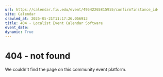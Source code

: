 ```yaml
---
url: https://calendar.fiu.edu/event/49542265815955/confirm?instance_id=49542265821078&return=https%3A%2F%2Fcalendar.fiu.edu%2Fcalendar%3Fevent_types%255B%255D%3D121719
site: Calendar
crawled_at: 2025-05-21T11:17:26.056913
title: 404 - Localist Event Calendar Software
event_date: 
dynamic: True
---
```


# 404 - not found
We couldn't find the page on this community event platform.
